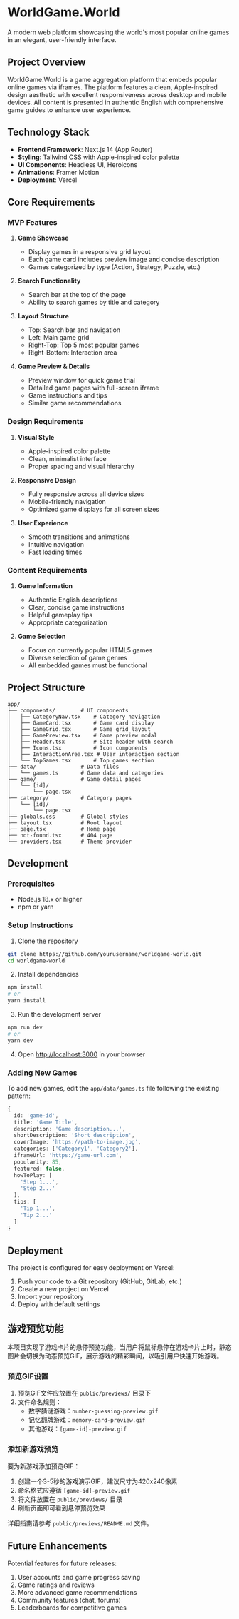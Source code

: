 # WorldGame.World

A modern web platform showcasing the world's most popular online games in an elegant, user-friendly interface.

## Project Overview

WorldGame.World is a game aggregation platform that embeds popular online games via iframes. The platform features a clean, Apple-inspired design aesthetic with excellent responsiveness across desktop and mobile devices. All content is presented in authentic English with comprehensive game guides to enhance user experience.

## Technology Stack

- **Frontend Framework**: Next.js 14 (App Router)
- **Styling**: Tailwind CSS with Apple-inspired color palette
- **UI Components**: Headless UI, Heroicons
- **Animations**: Framer Motion
- **Deployment**: Vercel

## Core Requirements

### MVP Features

1. **Game Showcase**
   - Display games in a responsive grid layout
   - Each game card includes preview image and concise description
   - Games categorized by type (Action, Strategy, Puzzle, etc.)

2. **Search Functionality**
   - Search bar at the top of the page
   - Ability to search games by title and category

3. **Layout Structure**
   - Top: Search bar and navigation
   - Left: Main game grid
   - Right-Top: Top 5 most popular games
   - Right-Bottom: Interaction area

4. **Game Preview & Details**
   - Preview window for quick game trial
   - Detailed game pages with full-screen iframe
   - Game instructions and tips
   - Similar game recommendations

### Design Requirements

1. **Visual Style**
   - Apple-inspired color palette
   - Clean, minimalist interface
   - Proper spacing and visual hierarchy

2. **Responsive Design**
   - Fully responsive across all device sizes
   - Mobile-friendly navigation
   - Optimized game displays for all screen sizes

3. **User Experience**
   - Smooth transitions and animations
   - Intuitive navigation
   - Fast loading times

### Content Requirements

1. **Game Information**
   - Authentic English descriptions
   - Clear, concise game instructions
   - Helpful gameplay tips
   - Appropriate categorization

2. **Game Selection**
   - Focus on currently popular HTML5 games
   - Diverse selection of game genres
   - All embedded games must be functional

## Project Structure

```
app/
├── components/        # UI components
│   ├── CategoryNav.tsx    # Category navigation
│   ├── GameCard.tsx       # Game card display
│   ├── GameGrid.tsx       # Game grid layout
│   ├── GamePreview.tsx    # Game preview modal
│   ├── Header.tsx         # Site header with search
│   ├── Icons.tsx          # Icon components
│   ├── InteractionArea.tsx # User interaction section
│   └── TopGames.tsx       # Top games section
├── data/              # Data files
│   └── games.ts       # Game data and categories
├── game/              # Game detail pages
│   └── [id]/
│       └── page.tsx
├── category/          # Category pages
│   └── [id]/
│       └── page.tsx
├── globals.css        # Global styles
├── layout.tsx         # Root layout
├── page.tsx           # Home page
├── not-found.tsx      # 404 page
└── providers.tsx      # Theme provider
```

## Development

### Prerequisites

- Node.js 18.x or higher
- npm or yarn

### Setup Instructions

1. Clone the repository
```bash
git clone https://github.com/yourusername/worldgame-world.git
cd worldgame-world
```

2. Install dependencies
```bash
npm install
# or
yarn install
```

3. Run the development server
```bash
npm run dev
# or
yarn dev
```

4. Open [http://localhost:3000](http://localhost:3000) in your browser

### Adding New Games

To add new games, edit the `app/data/games.ts` file following the existing pattern:

```typescript
{
  id: 'game-id',
  title: 'Game Title',
  description: 'Game description...',
  shortDescription: 'Short description',
  coverImage: 'https://path-to-image.jpg',
  categories: ['Category1', 'Category2'],
  iframeUrl: 'https://game-url.com',
  popularity: 85,
  featured: false,
  howToPlay: [
    'Step 1...',
    'Step 2...'
  ],
  tips: [
    'Tip 1...',
    'Tip 2...'
  ]
}
```

## Deployment

The project is configured for easy deployment on Vercel:

1. Push your code to a Git repository (GitHub, GitLab, etc.)
2. Create a new project on Vercel
3. Import your repository
4. Deploy with default settings

## 游戏预览功能

本项目实现了游戏卡片的悬停预览功能，当用户将鼠标悬停在游戏卡片上时，静态图片会切换为动态预览GIF，展示游戏的精彩瞬间，以吸引用户快速开始游戏。

### 预览GIF设置

1. 预览GIF文件应放置在 `public/previews/` 目录下
2. 文件命名规则：
   - 数字猜谜游戏：`number-guessing-preview.gif`
   - 记忆翻牌游戏：`memory-card-preview.gif`
   - 其他游戏：`[game-id]-preview.gif`

### 添加新游戏预览

要为新游戏添加预览GIF：

1. 创建一个3-5秒的游戏演示GIF，建议尺寸为420x240像素
2. 命名格式应遵循 `[game-id]-preview.gif`
3. 将文件放置在 `public/previews/` 目录
4. 刷新页面即可看到悬停预览效果

详细指南请参考 `public/previews/README.md` 文件。

## Future Enhancements

Potential features for future releases:

1. User accounts and game progress saving
2. Game ratings and reviews
3. More advanced game recommendations
4. Community features (chat, forums)
5. Leaderboards for competitive games 